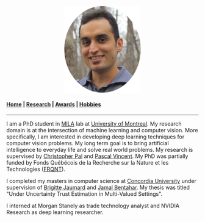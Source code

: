 <p align="center">
  <img src="Images/profile.jpg" width="200"/>
</p>

#### [Home](index.md) | [Research](research.md) | [Awards](awards.md) | [Hobbies](hobbies.md)

-----------------------------

I am a PhD student in [MILA](https://mila.quebec/en/) lab at [University of Montreal](http://www.umontreal.ca/en/). My research domain is at the intersection of machine learning and computer vision. More specifically, I am interested in developing deep learning techniques for computer vision problems. My long term goal is to bring artificial intelligence to everyday life and solve real world problems. My research is supervised by [Christopher Pal](https://scholar.google.ca/citations?user=1ScWJOoAAAAJ&hl=en) and [Pascal Vincent](https://scholar.google.com/citations?user=WBCKQMsAAAAJ). My PhD was partially funded by Fonds Québécois de la Recherche sur la Nature et les Technologies ([FRQNT](http://www.frqnt.gouv.qc.ca/en/le-frqnt)).

I completed my masters in computer science at [Concordia University](https://www.concordia.ca/) under supervision of [Brigitte Jaumard](https://www.brigittejaumard.com/) and [Jamal Bentahar](https://users.encs.concordia.ca/~bentahar/). My thesis was titled "Under Uncertainty Trust Estimation in Multi-Valued Settings". 

I interned at Morgan Stanely as trade technology analyst and NVIDIA Research as deep learning researcher.

